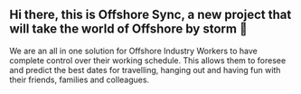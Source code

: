 ## Hi there, this is Offshore Sync, a new project that will take the world of Offshore by storm 👋

We are an all in one solution for Offshore Industry Workers to have complete control over their working schedule. This allows them to foresee and predict the best dates for travelling, hanging out and having fun with their friends, families and colleagues.

<!--

**Here are some ideas to get you started:**

🙋‍♀️ A short introduction - what is your organization all about?
🌈 Contribution guidelines - how can the community get involved?
👩‍💻 Useful resources - where can the community find your docs? Is there anything else the community should know?
🍿 Fun facts - what does your team eat for breakfast?
🧙 Remember, you can do mighty things with the power of [Markdown](https://docs.github.com/github/writing-on-github/getting-started-with-writing-and-formatting-on-github/basic-writing-and-formatting-syntax)
-->
